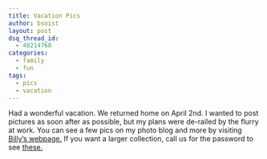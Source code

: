 ```yaml
---
title: Vacation Pics
author: bsoist
layout: post
dsq_thread_id:
  - 48214768
categories:
  - family
  - fun
tags:
  - pics
  - vacation
---
```

Had a wonderful vacation. We returned home on April 2nd. I wanted to post pictures as soon after as possible, but my plans were de-railed by the flurry at work. You can see a few pics on my photo blog and more by visiting [Billy&#8217;s webpage.][1] If you want a larger collection, call us for the password to see [these.][2]

 [1]: http://billy.soistmann.com/
 [2]: http://bsoist.freeshell.org/album/
